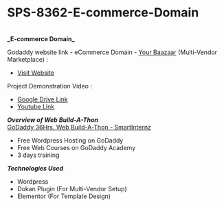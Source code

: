 # SPS-8362-E-commerce-Domain

<br>
<b>_E-commerce Domain_</b>
<br>

Godaddy website link - eCommerce Domain - [Your Baazaar](https://f7l.2da.myftpupload.com/ "Your Baazaar") (Multi-Vendor Marketplace) : <br>
- [Visit Website](https://f7l.2da.myftpupload.com/)

Project Demonstration Video :<br>
- [Google Drive Link](https://drive.google.com/file/d/1pAGJ4C0s3vvJ2klyYrgpxg-0cPl8j9aN/view?usp=sharing)  <br>
- [Youtube Link](https://youtu.be/cTCcQDhjmpU)

**_Overview of Web Build-A-Thon_**
<br>
 [GoDaddy 36Hrs. Web Build-A-Thon - SmartInternz](https://smartinternz.com/godaddy-web-build-a-thon)
 - Free Wordpress Hosting on GoDaddy
 - Free Web Courses on GoDaddy Academy
 - 3 days training
 
 **_Technologies Used_**
 <br>
 - Wordpress
 - Dokan Plugin (For Multi-Vendor Setup)
 - Elementor (For Template Design)
 
